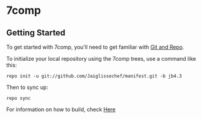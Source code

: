 7comp
===============

Getting Started
---------------

To get started with 7comp, you'll need to get
familiar with [Git and Repo](http://source.android.com/source/initializing.html).

To initialize your local repository using the 7comp trees, use a command like this:

    repo init -u git://github.com/Jaiglissechef/manifest.git -b jb4.3

Then to sync up:

    repo sync

For information on how to build, check [Here](https://github.com/Jaiglissechef/paranoid)
